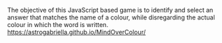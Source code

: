 The objective of this JavaScript based game is to identify and select an answer that matches the name of a colour, while disregarding the actual colour in which the word is written. 
 https://astrogabriella.github.io/MindOverColour/
